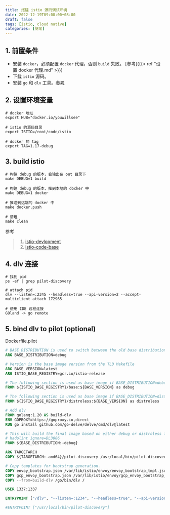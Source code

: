```yaml
---
title: 搭建 istio 源码调试环境
date: 2022-12-19T09:00:00+08:00
draft: false
tags: [istio, cloud native]
categories: [随笔]
---
```


## 1. 前置条件

* 安装 `docker`，必须配置 `docker` 代理，否则 `build` 失败。 [参考]({{< ref "设置 docker 代理.md" >}})
* 下载 `istio` 源码。
* 安装 `go` 和 `dlv` 工具。[参考](https://github.com/go-delve/delve/tree/master/Documentation/installation)

## 2. 设置环境变量

```shell
# docker 地址
export HUB="docker.io/youwillsee"

# istio 的源码目录
export ISTIO=/root/code/istio

# docker 的 tag
export TAG=1.17-debug
```

## 3. build istio 

```shell
# 构建 debug 的版本，会输出在 out 目录下
make DEBUG=1 build

# 构建 debug 的版本，推到本地的 docker 中
make DEBUG=1 docker

# 推送到远端的 docker 中
make docker.push

# 清理
make clean

```

参考

> 1. [istio-devlopment](https://github.com/istio/istio/wiki/Preparing-for-Development)
> 2. [istio-code-base](https://github.com/istio/istio/wiki/Using-the-Code-Base)

## 4. dlv 连接

```shell
# 找到 pid
ps -ef | grep pilot-discovery

# attach pid
dlv --listen=:2345 --headless=true --api-version=2 --accept-multiclient attach 172965

# 使用 IDE 远程连接
GOland -> go remote
```

## 5. bind dlv to pilot (optional)

Dockerfile.pilot

```dockerfile
# BASE_DISTRIBUTION is used to switch between the old base distribution and distroless base images
ARG BASE_DISTRIBUTION=debug

# Version is the base image version from the TLD Makefile
ARG BASE_VERSION=latest
ARG ISTIO_BASE_REGISTRY=gcr.io/istio-release

# The following section is used as base image if BASE_DISTRIBUTION=debug
FROM ${ISTIO_BASE_REGISTRY}/base:${BASE_VERSION} as debug

# The following section is used as base image if BASE_DISTRIBUTION=distroless
FROM ${ISTIO_BASE_REGISTRY}/distroless:${BASE_VERSION} as distroless

# Add dlv
FROM golang:1.20 AS build-dlv
ENV GOPROXY=https://goproxy.io,direct
RUN go install github.com/go-delve/delve/cmd/dlv@latest

# This will build the final image based on either debug or distroless from above
# hadolint ignore=DL3006
FROM ${BASE_DISTRIBUTION:-debug}

ARG TARGETARCH
COPY ${TARGETARCH:-amd64}/pilot-discovery /usr/local/bin/pilot-discovery

# Copy templates for bootstrap generation.
COPY envoy_bootstrap.json /var/lib/istio/envoy/envoy_bootstrap_tmpl.json
COPY gcp_envoy_bootstrap.json /var/lib/istio/envoy/gcp_envoy_bootstrap_tmpl.json
COPY --from=build-dlv /go/bin/dlv /

USER 1337:1337

ENTRYPOINT ["/dlv", "--listen=:1234", "--headless=true", "--api-version=2", "--accept-multiclient", "exec", "/usr/local/bin/pilot-discovery", "--"]

#ENTRYPOINT ["/usr/local/bin/pilot-discovery"]

```